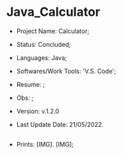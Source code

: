 # Java_Calculator

- Project Name: Calculator;
- Status: Concluded;
- Languages: Java;
- Softwares/Work Tools: 'V.S. Code';
- Resume: ;
- Obs: ;
- Version: v.1.2.0

- Last Update Date: 21/05/2022.

##

- Prints: [IMG]. [IMG];
